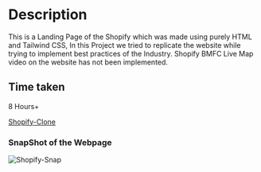 # Description
This is a Landing Page of the Shopify which was made using purely HTML and Tailwind CSS, In this Project we tried to replicate the website while trying to implement best practices of the Industry. Shopify BMFC Live Map video on the website has not been implemented.

## Time taken

8 Hours+


[Shopify-Clone](https://shopify-clone-akj.netlify.app/)

### SnapShot of the Webpage

![Shopify-Snap](./shopify.png)
